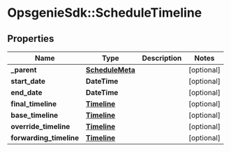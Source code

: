 # OpsgenieSdk::ScheduleTimeline

## Properties
Name | Type | Description | Notes
------------ | ------------- | ------------- | -------------
**_parent** | [**ScheduleMeta**](ScheduleMeta.md) |  | [optional] 
**start_date** | **DateTime** |  | [optional] 
**end_date** | **DateTime** |  | [optional] 
**final_timeline** | [**Timeline**](Timeline.md) |  | [optional] 
**base_timeline** | [**Timeline**](Timeline.md) |  | [optional] 
**override_timeline** | [**Timeline**](Timeline.md) |  | [optional] 
**forwarding_timeline** | [**Timeline**](Timeline.md) |  | [optional] 


